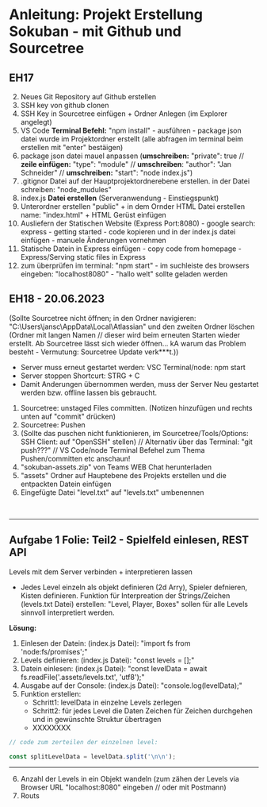 # Anleitung: Projekt Erstellung Sokuban - mit Github und Sourcetree 

## **EH17**

2. Neues Git Repository auf Github erstellen
3. SSH key von github clonen
4. SSH Key in Sourcetree einfügen + Ordner Anlegen (im Explorer angelegt)
5. VS Code **Terminal Befehl:** "npm install" - ausführen - package json datei wurde im Projektordner erstellt (alle abfragen im terminal beim erstellen mit "enter" bestäigen)
6. package json datei mauel anpassen (**umschreiben:** "private": true // **zeile einfügen:** "type": "module" // **umschreiben**: "author": "Jan Schneider" // **umschreiben:** "start": "node index.js")
7. .gitignor Datei auf der Hauptprojektordnerebene erstellen. in der Datei schreiben: "node_mudules"
8. index.js **Datei erstellen** (Serveranwendung - Einstiegspunkt)
9. Unterordner erstellen "public" + in dem Ornder HTML Datei erstellen name: "index.html" + HTML Gerüst einfügen
10. Ausliefern der Statischen Website (Express Port:8080) - google search: express - getting started - code kopieren und in der index.js datei einfügen - manuele Änderungen vornehmen
11. Statische Datein in Express einfügen - copy code from homepage - Express/Serving static files in Express 
12. zum überprüfen im terminal: "npm start" - im suchleiste des browsers eingeben: "localhost8080" - "hallo welt" sollte geladen werden


## **EH18** - 20.06.2023

(Sollte Sourcetree nicht öffnen; in den Ordner navigieren: "C:\Users\jansc\AppData\Local\Atlassian" und den zweiten Ordner löschen (Ordner mit langen Namen // dieser wird beim erneuten Starten wieder erstellt. Ab Sourcetree lässt sich wieder öffnen... kA warum das Problem besteht - Vermutung: Sourcetree Update verk***t.))

* Server muss erneut gestartet werden: VSC Terminal/node: npm start
* Server stoppen Shortcurt: STRG + C
* Damit Anderungen übernommen werden, muss der Server Neu gestartet werden bzw. offline lassen bis gebraucht.

1.  Sourcetree: unstaged Files committen. (Notizen hinzufügen und rechts unten auf "commit" drücken)
2.  Sourcetree: Pushen
3.  (Sollte das puschen nicht funktionieren, im Sourcetree/Tools/Options: SSH Client: auf "OpenSSH" stellen) // Alternativ über das Terminal: "git push???" // VS Code/node Terminal Befehel zum Thema Pushen/committen etc anschaun!
4.  "sokuban-assets.zip" von Teams WEB Chat herunterladen
5.  "assets" Ordner auf Hauptebene des Projekts erstellen und die entpackten Datein einfügen
6.  Eingefügte Datei "level.txt" auf "levels.txt" umbenennen

<br>

---

## **Aufgabe 1** Folie: Teil2 - Spielfeld einlesen, REST API
Levels mit dem Server verbinden + interpretieren lassen

* Jedes Level einzeln als objekt definieren (2d Arry), Spieler defnieren, Kisten definieren. Funktion für Interpreation der Strings/Zeichen (levels.txt Datei) erstellen: "Level, Player, Boxes" sollen für alle Levels sinnvoll interpretiert werden.


**Lösung:**
1.  Einlesen der Datein: (index.js Datei): "import fs from 'node:fs/promises';"
2.  Levels definieren: (index.js Datei): "const levels = [];"
3.  Datein einlesen: (index.js Datei): "const levelData = await fs.readFile('.assets/levels.txt', 'utf8');"
4.  Ausgabe auf der Console: (index.js Datei): "console.log(levelData);"
5. Funktion erstellen: <br>
   * Schritt1: levelData in einzelne Levels zerlegen <br>
   * Schritt2: für jedes Level die Daten Zeichen für Zeichen durchgehen und in gewünschte Struktur übertragen
   * XXXXXXXX


```js
// code zum zerteilen der einzelnen level:

const splitLevelData = levelData.split('\n\n');
```

---

6. Anzahl der Levels in ein Objekt wandeln (zum zähen der Levels via Browser URL "localhost:8080" eingeben // oder mit Postmann)
7. Routs 